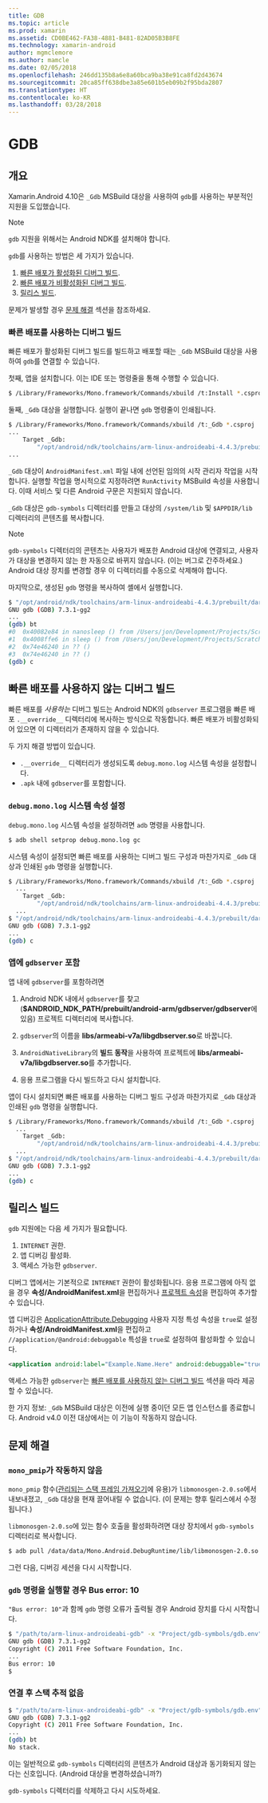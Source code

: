 ```yaml
---
title: GDB
ms.topic: article
ms.prod: xamarin
ms.assetid: CD0BE462-FA38-4881-B481-82AD05B3B8FE
ms.technology: xamarin-android
author: mgmclemore
ms.author: mamcle
ms.date: 02/05/2018
ms.openlocfilehash: 246dd135b8a6e8a60bca9ba38e91ca8fd2d43674
ms.sourcegitcommit: 20ca85ff638dbe3a85e601b5eb09b2f95bda2807
ms.translationtype: HT
ms.contentlocale: ko-KR
ms.lasthandoff: 03/28/2018
---
```

# <a name="gdb"></a>GDB

## <a name="overview"></a>개요

Xamarin.Android 4.10은 `_Gdb` MSBuild 대상을 사용하여 `gdb`를 사용하는 부분적인 지원을 도입했습니다. 

> [!NOTE]
> `gdb` 지원을 위해서는 Android NDK를 설치해야 합니다.

`gdb`를 사용하는 방법은 세 가지가 있습니다.

1.  [빠른 배포가 활성화된 디버그 빌드](#Debug_Builds_with_Fast_Deployment).
1.  [빠른 배포가 비활성화된 디버그 빌드](#Debug_Builds_without_Fast_Deployment).
1.  [릴리스 빌드](#Release_Builds).


문제가 발생할 경우 [문제 해결](#Troubleshooting) 섹션을 참조하세요.

<a name="Debug_Builds_with_Fast_Deployment" />

### <a name="debug-builds-with-fast-deployment"></a>빠른 배포를 사용하는 디버그 빌드

빠른 배포가 활성화된 디버그 빌드를 빌드하고 배포할 때는 `_Gdb` MSBuild 대상을 사용하여 `gdb`를 연결할 수 있습니다.

첫째, 앱을 설치합니다. 이는 IDE 또는 명령줄을 통해 수행할 수 있습니다.

```bash
$ /Library/Frameworks/Mono.framework/Commands/xbuild /t:Install *.csproj
```

둘째, `_Gdb` 대상을 실행합니다. 실행이 끝나면 `gdb` 명령줄이 인쇄됩니다.

```bash
$ /Library/Frameworks/Mono.framework/Commands/xbuild /t:_Gdb *.csproj
...
    Target _Gdb:
        "/opt/android/ndk/toolchains/arm-linux-androideabi-4.4.3/prebuilt/darwin-x86/bin/arm-linux-androideabi-gdb" -x "/Users/jon/Development/Projects/Scratch.HelloXamarin20//gdb-symbols/gdb.env"
...
```

`_Gdb` 대상이 `AndroidManifest.xml` 파일 내에 선언된 임의의 시작 관리자 작업을 시작합니다. 실행할 작업을 명시적으로 지정하려면 `RunActivity` MSBuild 속성을 사용합니다. 이때 서비스 및 다른 Android 구문은 지원되지 않습니다.

`_Gdb` 대상은 `gdb-symbols` 디렉터리를 만들고 대상의 `/system/lib` 및 `$APPDIR/lib` 디렉터리의 콘텐츠를 복사합니다.


> [!NOTE]
> `gdb-symbols` 디렉터리의 콘텐츠는 사용자가 배포한 Android 대상에 연결되고, 사용자가 대상을 변경하지 않는 한 자동으로 바뀌지 않습니다. (이는 버그로 간주하세요.) Android 대상 장치를 변경할 경우 이 디렉터리를 수동으로 삭제해야 합니다.

마지막으로, 생성된 `gdb` 명령을 복사하여 셸에서 실행합니다.

```bash
$ "/opt/android/ndk/toolchains/arm-linux-androideabi-4.4.3/prebuilt/darwin-x86/bin/arm-linux-androideabi-gdb" -x "/Users/jon/Development/Projects/Scratch.HelloXamarin20//gdb-symbols/gdb.env"
GNU gdb (GDB) 7.3.1-gg2
...
(gdb) bt
#0  0x40082e84 in nanosleep () from /Users/jon/Development/Projects/Scratch.HelloXamarin20/gdb-symbols/libc.so
#1  0x4008ffe6 in sleep () from /Users/jon/Development/Projects/Scratch.HelloXamarin20/gdb-symbols/libc.so
#2  0x74e46240 in ?? ()
#3  0x74e46240 in ?? ()
(gdb) c
```

<a name="Debug_Builds_without_Fast_Deployment" />

## <a name="debug-builds-without-fast-deployment"></a>빠른 배포를 사용하지 않는 디버그 빌드

빠른 배포를 *사용하는* 디버그 빌드는 Android NDK의 `gdbserver` 프로그램을 빠른 배포 `.__override__` 디렉터리에 복사하는 방식으로 작동합니다. 빠른 배포가 비활성화되어 있으면 이 디렉터리가 존재하지 않을 수 있습니다.

두 가지 해결 방법이 있습니다.

-   `.__override__` 디렉터리가 생성되도록 `debug.mono.log` 시스템 속성을 설정합니다.
-   `.apk` 내에 `gdbserver`를 포함합니다.

### <a name="setting-the-debugmonolog-system-property"></a>`debug.mono.log` 시스템 속성 설정

`debug.mono.log` 시스템 속성을 설정하려면 `adb` 명령을 사용합니다.

```bash
$ adb shell setprop debug.mono.log gc
```

시스템 속성이 설정되면 빠른 배포를 사용하는 디버그 빌드 구성과 마찬가지로 `_Gdb` 대상과 인쇄된 `gdb` 명령을 실행합니다.

```bash
$ /Library/Frameworks/Mono.framework/Commands/xbuild /t:_Gdb *.csproj
  ...
    Target _Gdb:
        "/opt/android/ndk/toolchains/arm-linux-androideabi-4.4.3/prebuilt/darwin-x86/bin/arm-linux-androideabi-gdb" -x "/Users/jon/Development/Projects/Scratch.HelloXamarin20//gdb-symbols/gdb.env"
  ...
$ "/opt/android/ndk/toolchains/arm-linux-androideabi-4.4.3/prebuilt/darwin-x86/bin/arm-linux-androideabi-gdb" -x "/Users/jon/Development/Projects/Scratch.HelloXamarin20//gdb-symbols/gdb.env"
GNU gdb (GDB) 7.3.1-gg2
...
(gdb) c
```


### <a name="including-gdbserver-in-your-app"></a>앱에 `gdbserver` 포함

앱 내에 `gdbserver`를 포함하려면

1. Android NDK 내에서 `gdbserver`를 찾고(**$ANDROID\_NDK\_PATH/prebuilt/android-arm/gdbserver/gdbserver**에 있음) 프로젝트 디렉터리에 복사합니다.

2. `gdbserver`의 이름을 **libs/armeabi-v7a/libgdbserver.so**로 바꿉니다.

3. `AndroidNativeLibrary`의 **빌드 동작**을 사용하여 프로젝트에 **libs/armeabi-v7a/libgdbserver.so**를 추가합니다.

4. 응용 프로그램을 다시 빌드하고 다시 설치합니다.

앱이 다시 설치되면 빠른 배포를 사용하는 디버그 빌드 구성과 마찬가지로 `_Gdb` 대상과 인쇄된 `gdb` 명령을 실행합니다.

```bash
$ /Library/Frameworks/Mono.framework/Commands/xbuild /t:_Gdb *.csproj
  ...
    Target _Gdb:
        "/opt/android/ndk/toolchains/arm-linux-androideabi-4.4.3/prebuilt/darwin-x86/bin/arm-linux-androideabi-gdb" -x "/Users/jon/Development/Projects/Scratch.HelloXamarin20//gdb-symbols/gdb.env"
  ...
$ "/opt/android/ndk/toolchains/arm-linux-androideabi-4.4.3/prebuilt/darwin-x86/bin/arm-linux-androideabi-gdb" -x "/Users/jon/Development/Projects/Scratch.HelloXamarin20//gdb-symbols/gdb.env"
GNU gdb (GDB) 7.3.1-gg2
...
(gdb) c
```

<a name="Release_Builds" />

## <a name="release-builds"></a>릴리스 빌드

`gdb` 지원에는 다음 세 가지가 필요합니다.

1.  `INTERNET` 권한.
2.  앱 디버깅 활성화.
3.  액세스 가능한 `gdbserver`.

디버그 앱에서는 기본적으로 `INTERNET` 권한이 활성화됩니다. 응용 프로그램에 아직 없을 경우 **속성/AndroidManifest.xml**을 편집하거나 [프로젝트 속성](https://developer.xamarin.com/recipes/android/general/projects/add_permissions_to_android_manifest/)을 편집하여 추가할 수 있습니다.

앱 디버깅은 [ApplicationAttribute.Debugging](https://developer.xamarin.com/api/property/Android.App.ApplicationAttribute.Debuggable/) 사용자 지정 특성 속성을 `true`로 설정하거나 **속성/AndroidManifest.xml**을 편집하고 `//application/@android:debuggable` 특성을 `true`로 설정하여 활성화할 수 있습니다.

```xml
<application android:label="Example.Name.Here" android:debuggable="true">
```

액세스 가능한 `gdbserver`는 [빠른 배포를 사용하지 않는 디버그 빌드](#Debug_Builds_without_Fast_Deployment) 섹션을 따라 제공할 수 있습니다.

한 가지 정보: `_Gdb` MSBuild 대상은 이전에 실행 중이던 모든 앱 인스턴스를 종료합니다. Android v4.0 이전 대상에서는 이 기능이 작동하지 않습니다.

<a name="Troubleshooting" />

## <a name="troubleshooting"></a>문제 해결

### <a name="monopmip-doesnt-work"></a>`mono_pmip`가 작동하지 않음

`mono_pmip` 함수([관리되는 스택 프레임 가져오기](http://www.mono-project.com/docs/debug+profile/debug/#debugging-with-gdb)에 유용)가 `libmonosgen-2.0.so`에서 내보내졌고, `_Gdb` 대상을 현재 끌어내릴 수 없습니다. (이 문제는 향후 릴리스에서 수정됩니다.)

`libmonosgen-2.0.so`에 있는 함수 호출을 활성화하려면 대상 장치에서 `gdb-symbols` 디렉터리로 복사합니다.

```bash
$ adb pull /data/data/Mono.Android.DebugRuntime/lib/libmonosgen-2.0.so Project/gdb-symbols
```

그런 다음, 디버깅 세션을 다시 시작합니다.

### <a name="bus-error-10-when-running-the-gdb-command"></a>`gdb` 명령을 실행할 경우 Bus error: 10

`"Bus error: 10"`과 함께 `gdb` 명령 오류가 출력될 경우 Android 장치를 다시 시작합니다.

```bash
$ "/path/to/arm-linux-androideabi-gdb" -x "Project/gdb-symbols/gdb.env"
GNU gdb (GDB) 7.3.1-gg2
Copyright (C) 2011 Free Software Foundation, Inc.
...
Bus error: 10
$
```

### <a name="no-stack-trace-after-attach"></a>연결 후 스택 추적 없음

```bash
$ "/path/to/arm-linux-androideabi-gdb" -x "Project/gdb-symbols/gdb.env"
GNU gdb (GDB) 7.3.1-gg2
Copyright (C) 2011 Free Software Foundation, Inc.
...
(gdb) bt
No stack.
```

이는 일반적으로 `gdb-symbols` 디렉터리의 콘텐츠가 Android 대상과 동기화되지 않는다는 신호입니다. (Android 대상을 변경하셨습니까?)

`gdb-symbols` 디렉터리를 삭제하고 다시 시도하세요.
